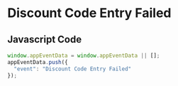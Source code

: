 # Discount Code Entry Failed

### 

## Javascript Code
```js
window.appEventData = window.appEventData || [];
appEventData.push({
  "event": "Discount Code Entry Failed"
});
```







